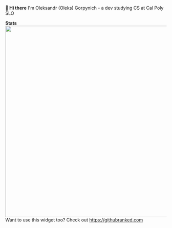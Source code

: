 **👋 Hi there**
I'm Oleksandr (Oleks) Gorpynich - a dev studying CS at Cal Poly SLO


**Stats**
<img src="https://githubranked.com/api/generate?name=olexg" width="600">
Want to use this widget too? Check out https://githubranked.com
